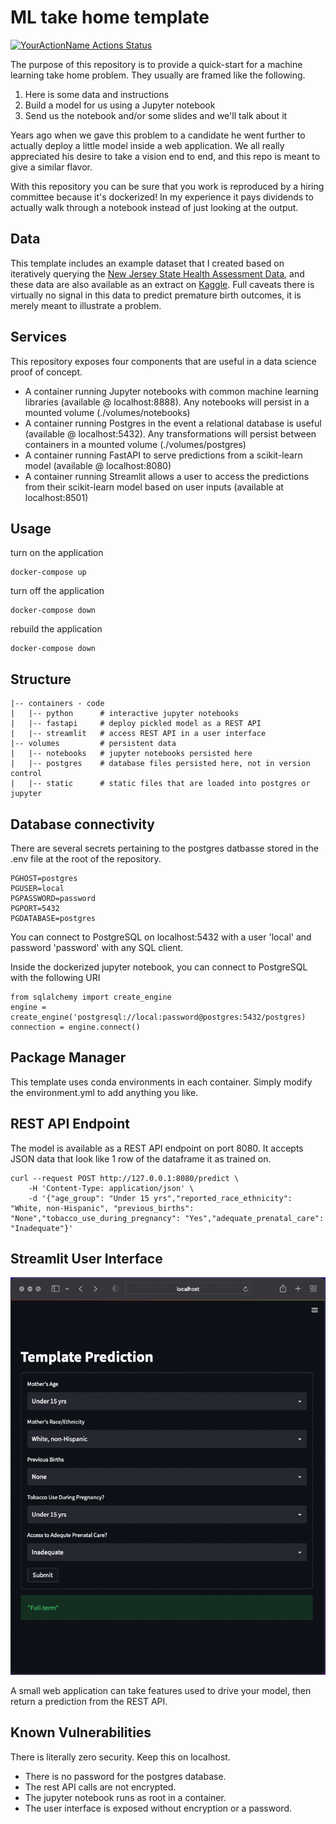 # ML take home template

[![YourActionName Actions Status](https://github.com/nathansutton/ml-api-template/workflows/CI/badge.svg)](https://github.com/nathansutton/ml-api-template/actions)

The purpose of this repository is to provide a quick-start for a machine learning take home problem.  They usually are framed like the following.
1. Here is some data and instructions  
2. Build a model for us using a Jupyter notebook  
3. Send us the notebook and/or some slides and we'll talk about it  

Years ago when we gave this problem to a candidate he went further to actually deploy a little model inside a web application.  We all really appreciated his desire to take a vision end to end, and this repo is meant to give a similar flavor.

With this repository you can be sure that you work is reproduced by a hiring committee because it's dockerized!  In my experience it pays dividends to actually walk through a notebook instead of just looking at the output.

## Data

This template includes an example dataset that I created based on iteratively querying the [New Jersey State Health Assessment Data](https://www-doh.state.nj.us/doh-shad/query/builder/birth/PretermAllCnty/Preterm.html), and these data are also available as an extract on [Kaggle](https://www.kaggle.com/datasets/natesutton/njpretermbirths).  Full caveats there is virtually no signal in this data to predict premature birth outcomes, it is merely meant to illustrate a problem.

## Services

This repository exposes four components that are useful in a data science proof of concept.
- A container running Jupyter notebooks with common machine learning libraries (available @ localhost:8888).  Any notebooks will persist in a mounted volume (./volumes/notebooks)
- A container running Postgres in the event a relational database is useful (available @ localhost:5432).  Any transformations will persist between containers in a mounted volume (./volumes/postgres)
- A container running FastAPI to serve predictions from a scikit-learn model (available @ localhost:8080)
- A container running Streamlit allows a user to access the predictions from their scikit-learn model based on user inputs (available at localhost:8501)

## Usage

turn on the application 
```
docker-compose up 
```

turn off the application
```
docker-compose down
```

rebuild the application
```
docker-compose down
```


## Structure

```
|-- containers - code
|   |-- python      # interactive jupyter notebooks
|   |-- fastapi     # deploy pickled model as a REST API 
|   |-- streamlit   # access REST API in a user interface 
|-- volumes         # persistent data
|   |-- notebooks   # jupyter notebooks persisted here
|   |-- postgres    # database files persisted here, not in version control
|   |-- static      # static files that are loaded into postgres or jupyter
```

## Database connectivity

There are several secrets pertaining to the postgres datbasse stored in the .env file at the root of the repository.

```
PGHOST=postgres
PGUSER=local
PGPASSWORD=password
PGPORT=5432
PGDATABASE=postgres
```

You can connect to PostgreSQL on localhost:5432 with a user 'local' and password 'password' with any SQL client.

Inside the dockerized jupyter notebook, you can connect to PostgreSQL with the following URI

```
from sqlalchemy import create_engine 
engine = create_engine('postgresql://local:password@postgres:5432/postgres)
connection = engine.connect()
```

## Package Manager

This template uses conda environments in each container.  Simply modify the environment.yml to add anything you like.

## REST API Endpoint

The model is available as a REST API endpoint on port 8080.  It accepts JSON data that look like 1 row of the dataframe it as trained on. 
```
curl --request POST http://127.0.0.1:8080/predict \
    -H 'Content-Type: application/json' \
    -d '{"age_group": "Under 15 yrs","reported_race_ethnicity": "White, non-Hispanic", "previous_births": "None","tobacco_use_during_pregnancy": "Yes","adequate_prenatal_care": "Inadequate"}'
```

## Streamlit User Interface

![](./resources/streamlit.png)  

A small web application can take features used to drive your model, then return a prediction from the REST API.   

## Known Vulnerabilities
There is literally zero security.  Keep this on localhost.
- There is no password for the postgres database.
- The rest API calls are not encrypted.
- The jupyter notebook runs as root in a container.
- The user interface is exposed without encryption or a password.
